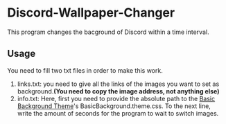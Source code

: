 # Discord-Wallpaper-Changer
This program changes the bacground of Discord within a time interval.<br>
## Usage
You need to fill two txt files in order to make this work.<br>
1. links.txt: you need to give all the links of the images you want to set as background.**(You need to copy the image address, not anything else)**
2. info.txt: Here, first you need to provide the absolute path to the [Basic Background Theme](https://github.com/mwittrien/BetterDiscordAddons/tree/master/Themes/BasicBackground)'s BasicBackground.theme.css. To the next line, write the amount of seconds for the program to wait to switch images.
